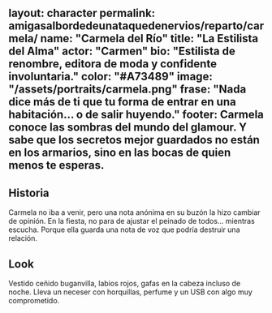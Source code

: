 layout: character
permalink: amigasalbordedeunataquedenervios/reparto/carmela/
name: "Carmela del Río"
title: "La Estilista del Alma"
actor: "Carmen"
bio: "Estilista de renombre, editora de moda y confidente involuntaria."
color: "#A73489"
image: "/assets/portraits/carmela.png"
frase: "Nada dice más de ti que tu forma de entrar en una habitación… o de salir huyendo."
footer: Carmela conoce las sombras del mundo del glamour. Y sabe que los secretos mejor guardados no están en los armarios, sino en las bocas de quien menos te esperas.
---
## Historia

Carmela no iba a venir, pero una nota anónima en su buzón la hizo cambiar de opinión. En la fiesta, no para de ajustar el peinado de todos… mientras escucha. Porque ella guarda una nota de voz que podría destruir una relación.

## Look

Vestido ceñido buganvilla, labios rojos, gafas en la cabeza incluso de noche. Lleva un neceser con horquillas, perfume y un USB con algo muy comprometido.
